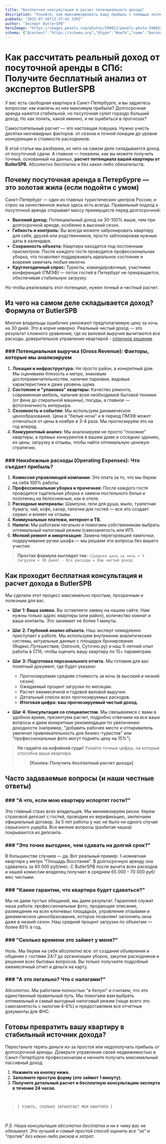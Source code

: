```yaml
---
title: "Бесплатная консультация и расчет потенциального дохода"
description: "Узнайте, как максимизировать вашу прибыль с помощью экспертов ButlerSPB. Мы предлагаем бесплатную консультацию и точный расчет потенциального дохода от ваших инвестиций. Сделайте первый шаг к финансовой уверенности уже сегодня."
pubDate: "2025-07-20T13:37:42.330Z"
author: "Эксперт ButlerSPB"
heroImage: "https://images.pexels.com/photos/590022/pexels-photo-590022.jpeg?auto=compress&cs=tinysrgb&w=1260&h=750&dpr=2"
schema: {"@context":"https://schema.org","@type":"HowTo","name":"Бесплатная консультация и расчет потенциального дохода","description":"Узнайте, как максимизировать вашу прибыль с помощью экспертов ButlerSPB. Мы предлагаем бесплатную консультацию и точный расчет потенциального дохода от ваших инвестиций. Сделайте первый шаг к финансовой уверенности уже сегодня.","image":{"@type":"ImageObject","url":"https://images.pexels.com/photos/590022/pexels-photo-590022.jpeg?auto=compress&cs=tinysrgb&w=1260&h=750&dpr=2"},"aggregateRating":{"@type":"AggregateRating","ratingValue":"4.8","reviewCount":448,"bestRating":"5","worstRating":"1"},"publisher":{"@type":"Organization","name":"Блог ButlerSPB","logo":{"@type":"ImageObject","url":"https://butlerspb-blog.netlify.app/favicon.ico"}},"mainEntityOfPage":{"@type":"WebPage","@id":"https://butlerspb-blog.netlify.app/blog/besplatnaya-konsultaciya-i-raschet-potencialnogo-dohoda/"}}
---
```


# Как рассчитать реальный доход от посуточной аренды в СПб: Получите бесплатный анализ от экспертов ButlerSPB

У вас есть свободная квартира в Санкт-Петербурге, и вы задаетесь вопросом: как извлечь из нее максимум прибыли? Долгосрочная аренда кажется стабильной, но посуточная сулит гораздо больший доход. Но как понять, какой именно, и не ошибиться в прогнозах?

Самостоятельный расчет — это настоящая ловушка. Нужно учесть десятки неочевидных факторов: от сезона и точной локации до уровня конкуренции и стоимости расходников.

В этой статье мы разберем, из чего на самом деле складывается доход от посуточной сдачи. А главное — покажем, как вы можете получить точный, основанный на данных, **расчет потенциала вашей квартиры от ButlerSPB**. Абсолютно бесплатно и без каких-либо обязательств.

## Почему посуточная аренда в Петербурге — это золотая жила (если подойти с умом)

Санкт-Петербург — один из главных туристических центров России, и спрос на качественное жилье здесь есть всегда. Правильный подход к посуточной аренде открывает массу преимуществ перед долгосрочной:

*   **Высокий доход:** Потенциальный доход на 30-100% выше, чем при долгосрочной аренде, особенно в высокий сезон.
*   **Гибкость и контроль:** Вы всегда можете забронировать квартиру для себя, друзей или родственников, просто заблокировав нужные даты в календаре.
*   **Сохранность объекта:** Квартира находится под постоянным присмотром. После каждого гостя проводится профессиональная уборка, что позволяет поддерживать идеальное состояние и вовремя замечать любые мелочи.
*   **Круглогодичный спрос:** Туристы, командировочные, участники конференций (ПМЭФ) — поток гостей в Петербург не прекращается, обеспечивая стабильную загрузку.

Но чтобы реализовать этот потенциал, нужен точный и честный расчет.

## Из чего на самом деле складывается доход? Формула от ButlerSPB

Многие владельцы ошибочно умножают предполагаемую цену за ночь на 30 дней. Это в корне неверно. Реальный чистый доход — это результат сложного уравнения, где из валовой выручки вычитаются все расходы. доверительное управление квартирой - <a href="https://butlerspb.ru/rent" target="_blank" rel="nofollow">отличное решение</a>

### ### Потенциальная выручка (Gross Revenue): Факторы, которые мы анализируем

1.  **Локация и инфраструктура:** Не просто район, а конкретный дом. Мы оцениваем близость к метро, знаковым достопримечательностям, наличие парковки, видовые характеристики и даже уровень шума.
2.  **Состояние и "упаковка" квартиры:** Качество ремонта, современная мебель, наличие всей необходимой бытовой техники (от фена до стиральной машины), посуды, а главное — фотогеничность интерьера.
3.  **Сезонность и события:** Мы используем динамическое ценообразование. Цена в "белые ночи" и в период ПМЭФ может отличаться от цены в ноябре в 3-4 раза. Мы прогнозируем это на год вперед.
4.  **Конкурентный анализ:** Мы анализируем не просто "похожие" квартиры, а прямых конкурентов в вашем доме и соседних зданиях, их цены, загрузку и отзывы, чтобы найти оптимальную ценовую стратегию.

### ### Неизбежные расходы (Operating Expenses): Что съедает прибыль?

1.  **Комиссия управляющей компании:** Это плата за то, что мы берем на себя 100% работы.
2.  **Профессиональная уборка и прачечная:** После каждого гостя проводится тщательная уборка и замена постельного белья и полотенец на белоснежные, как в отеле.
3.  **Расходные материалы:** Шампуни, гели для душа, мыло, туалетная бумага, чай, кофе, сахар, тапочки для гостей — все это создает сервис и влияет на отзывы.
4.  **Коммунальные платежи, интернет и ТВ.**
5.  **Налоги:** Мы работаем легально и помогаем собственникам выбрать оптимальный налоговый режим (самозанятость или ИП).
6.  **Мелкий ремонт и амортизация:** Замена перегоревшей лампочки, подкручивание ручки шкафа — мы решаем эти вопросы без вашего участия.

> **Простая формула выглядит так:**
> `(Средняя цена за ночь × % Загрузки × 30 дней) - Все расходы = Ваш чистый доход`

## Как проходит бесплатная консультация и расчет дохода в ButlerSPB

Мы сделали этот процесс максимально простым, прозрачным и полезным для вас.

*   **Шаг 1: Ваша заявка.** Вы оставляете заявку на нашем сайте. Нам нужны только адрес квартиры (или район), количество комнат и ваши контакты. Это занимает не более 1 минуты.

*   **Шаг 2: Глубокий анализ объекта.** Наш эксперт немедленно приступает к работе. Мы используем внутренние аналитические системы, актуальные данные с площадок бронирования (Яндекс.Путешествия, Ostrovok, Суточно.ру) и наш 5-летний опыт работы в СПб, чтобы оценить вашу квартиру по 15+ параметрам.

*   **Шаг 3: Подготовка персонального отчета.** Мы готовим для вас понятный документ, где будет указано:
    *   Прогнозируемая средняя стоимость за ночь (в высокий и низкий сезон).
    *   Ожидаемый процент загрузки по месяцам.
    *   Расчет ежемесячной и годовой валовой выручки.
    *   Детальный список всех прогнозируемых расходов.
    *   **Итоговая цифра: ваш прогнозируемый чистый доход.**

*   **Шаг 4: Консультация со специалистом.** Мы связываемся с вами в удобное время, презентуем расчет, подробно отвечаем на все ваши вопросы и даем конкретные рекомендации по увеличению доходности (например, "добавить рабочее место и отпариватель увеличит привлекательность для бизнес-туристов" или "профессиональные фото могут поднять цену на 15%").

> **Не гадайте на кофейной гуще!** Узнайте точные цифры, на которые способна ваша квартира.
> > **[Кнопка: Получить бесплатный расчет дохода]**

## Часто задаваемые вопросы (и наши честные ответы)

### ### "А что, если мою квартиру испортят гости?"
Это главный страх всех владельцев. Мы минимизируем риски: берем страховой депозит с гостей, проводим их верификацию, заключаем официальный договор. За 5 лет работы у нас не было ни одного случая серьезного ущерба. Все мелкие вопросы (разбитая чашка) покрываются из депозита.

### ### "Это точно выгоднее, чем сдавать на долгий срок?"
В большинстве случаев — да. Вот реальный пример: 1-комнатная квартира у метро "Площадь Восстания". В долгосрочную аренду она сдавалась за 40 000 руб/мес. С ButlerSPB после вычета всех расходов и нашей комиссии владелец получает в среднем 65 000 - 70 000 руб/мес чистыми.

### ### "Какие гарантии, что квартира будет сдаваться?"
Мы не даем пустых обещаний, мы даем результат. Гарантией служит наша работа: профессиональные фото, продающее описание, размещение на всех ключевых площадках, управление отзывами и динамическое ценообразование, которое позволяет заполнять окна даже в низкий сезон. Наш средний процент загрузки по объектам — более 85% в год.

### ### "Сколько времени это займет у меня?"
Ноль. Мы берем на себя абсолютно все: от создания объявления и общения с гостями 24/7 до организации уборок, закупки расходников и решения всех бытовых вопросов. Вы только получаете подробный ежемесячный отчет и деньги на карту.

### ### "А это легально? Что с налогами?"
Абсолютно. Мы работаем полностью "в белую" и считаем, что это единственный правильный путь. Мы помогаем вам выбрать оптимальный и самый выгодный налоговый режим (чаще всего это самозанятость с налогом 4-6%) и предоставляем все отчетные документы для ФНС.

## Готовы превратить вашу квартиру в стабильный источник дохода?

Перестаньте терять деньги из-за простоя или недополучать прибыль от долгосрочной аренды. Доверьте управление своей недвижимостью в Санкт-Петербурге профессионалам и начните получать максимальный пассивный доход.

1.  **Нажмите на кнопку ниже.**
2.  **Заполните простую форму (это займет 1 минуту).**
3.  **Получите детальный расчет и бесплатную консультацию эксперта в течение 24 часов.**

<br>

> `[ УЗНАТЬ, СКОЛЬКО ЗАРАБОТАЕТ МОЯ КВАРТИРА ]`

<br>

*P.S. Наша консультация абсолютно бесплатна и ни к чему вас не обязывает. Это лучший и самый простой способ оценить все "за" и "против" без каких-либо рисков и затрат.*